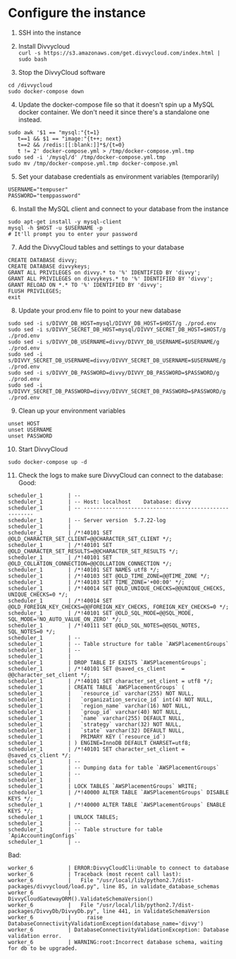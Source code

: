 

# Configure the instance

1. SSH into the instance

2. Install Divvycloud  
```curl -s https://s3.amazonaws.com/get.divvycloud.com/index.html | sudo bash```

3. Stop the DivvyCloud software
```
cd /divvycloud
sudo docker-compose down
```

4. Update the docker-compose file so that it doesn't spin up a MySQL docker container. We don't need it since there's a standalone one instead. 

```
sudo awk '$1 == "mysql:"{t=1}
   t==1 && $1 == "image:"{t++; next}
   t==2 && /redis:[[:blank:]]*$/{t=0}
   t != 2' docker-compose.yml > /tmp/docker-compose.yml.tmp
sudo sed -i '/mysql/d' /tmp/docker-compose.yml.tmp
sudo mv /tmp/docker-compose.yml.tmp docker-compose.yml
```

5. Set your database credentials as environment variables (temporarily)
```
USERNAME="tempuser"
PASSWORD="temppassword"
```

6. Install the MySQL client and connect to your database from the instance

```
sudo apt-get install -y mysql-client
mysql -h $HOST -u $USERNAME -p
# It'll prompt you to enter your password
```

7. Add the DivvyCloud tables and settings to your database
```
CREATE DATABASE divvy;
CREATE DATABASE divvykeys;
GRANT ALL PRIVILEGES on divvy.* to '%' IDENTIFIED BY 'divvy';
GRANT ALL PRIVILEGES on divvykeys.* to '%' IDENTIFIED BY 'divvy';
GRANT RELOAD ON *.* TO '%' IDENTIFIED BY 'divvy';
FLUSH PRIVILEGES;
exit
```

8. Update your prod.env file to point to your new database
```
sudo sed -i s/DIVVY_DB_HOST=mysql/DIVVY_DB_HOST=$HOST/g ./prod.env
sudo sed -i s/DIVVY_SECRET_DB_HOST=mysql/DIVVY_SECRET_DB_HOST=$HOST/g ./prod.env
sudo sed -i s/DIVVY_DB_USERNAME=divvy/DIVVY_DB_USERNAME=$USERNAME/g ./prod.env
sudo sed -i s/DIVVY_SECRET_DB_USERNAME=divvy/DIVVY_SECRET_DB_USERNAME=$USERNAME/g ./prod.env
sudo sed -i s/DIVVY_DB_PASSWORD=divvy/DIVVY_DB_PASSWORD=$PASSWORD/g ./prod.env
sudo sed -i s/DIVVY_SECRET_DB_PASSWORD=divvy/DIVVY_SECRET_DB_PASSWORD=$PASSWORD/g ./prod.env
```

9. Clean up your environment variables
```
unset HOST
unset USERNAME
unset PASSWORD
```

10. Start DivvyCloud
```
sudo docker-compose up -d
```

11. Check the logs to make sure DivvyCloud can connect to the database:
Good: 
```
scheduler_1        | --
scheduler_1        | -- Host: localhost    Database: divvy
scheduler_1        | -- ------------------------------------------------------
scheduler_1        | -- Server version	5.7.22-log
scheduler_1        | 
scheduler_1        | /*!40101 SET @OLD_CHARACTER_SET_CLIENT=@@CHARACTER_SET_CLIENT */;
scheduler_1        | /*!40101 SET @OLD_CHARACTER_SET_RESULTS=@@CHARACTER_SET_RESULTS */;
scheduler_1        | /*!40101 SET @OLD_COLLATION_CONNECTION=@@COLLATION_CONNECTION */;
scheduler_1        | /*!40101 SET NAMES utf8 */;
scheduler_1        | /*!40103 SET @OLD_TIME_ZONE=@@TIME_ZONE */;
scheduler_1        | /*!40103 SET TIME_ZONE='+00:00' */;
scheduler_1        | /*!40014 SET @OLD_UNIQUE_CHECKS=@@UNIQUE_CHECKS, UNIQUE_CHECKS=0 */;
scheduler_1        | /*!40014 SET @OLD_FOREIGN_KEY_CHECKS=@@FOREIGN_KEY_CHECKS, FOREIGN_KEY_CHECKS=0 */;
scheduler_1        | /*!40101 SET @OLD_SQL_MODE=@@SQL_MODE, SQL_MODE='NO_AUTO_VALUE_ON_ZERO' */;
scheduler_1        | /*!40111 SET @OLD_SQL_NOTES=@@SQL_NOTES, SQL_NOTES=0 */;
scheduler_1        | --
scheduler_1        | -- Table structure for table `AWSPlacementGroups`
scheduler_1        | --
scheduler_1        | 
scheduler_1        | DROP TABLE IF EXISTS `AWSPlacementGroups`;
scheduler_1        | /*!40101 SET @saved_cs_client     = @@character_set_client */;
scheduler_1        | /*!40101 SET character_set_client = utf8 */;
scheduler_1        | CREATE TABLE `AWSPlacementGroups` (
scheduler_1        |   `resource_id` varchar(255) NOT NULL,
scheduler_1        |   `organization_service_id` int(4) NOT NULL,
scheduler_1        |   `region_name` varchar(16) NOT NULL,
scheduler_1        |   `group_id` varchar(40) NOT NULL,
scheduler_1        |   `name` varchar(255) DEFAULT NULL,
scheduler_1        |   `strategy` varchar(32) NOT NULL,
scheduler_1        |   `state` varchar(32) DEFAULT NULL,
scheduler_1        |   PRIMARY KEY (`resource_id`)
scheduler_1        | ) ENGINE=InnoDB DEFAULT CHARSET=utf8;
scheduler_1        | /*!40101 SET character_set_client = @saved_cs_client */;
scheduler_1        | --
scheduler_1        | -- Dumping data for table `AWSPlacementGroups`
scheduler_1        | --
scheduler_1        | 
scheduler_1        | LOCK TABLES `AWSPlacementGroups` WRITE;
scheduler_1        | /*!40000 ALTER TABLE `AWSPlacementGroups` DISABLE KEYS */;
scheduler_1        | /*!40000 ALTER TABLE `AWSPlacementGroups` ENABLE KEYS */;
scheduler_1        | UNLOCK TABLES;
scheduler_1        | --
scheduler_1        | -- Table structure for table `ApiAccountingConfigs`
scheduler_1        | --

```

Bad:
```
worker_6           | ERROR:DivvyCloudCli:Unable to connect to database
worker_6           | Traceback (most recent call last):
worker_6           |   File "/usr/local/lib/python2.7/dist-packages/divvycloud/load.py", line 85, in validate_database_schemas
worker_6           |     DivvyCloudGatewayORM().ValidateSchemaVersion()
worker_6           |   File "/usr/local/lib/python2.7/dist-packages/DivvyDb/DivvyDb.py", line 441, in ValidateSchemaVersion
worker_6           |     raise DatabaseConnectivityValidationException(database_name='divvy')
worker_6           | DatabaseConnectivityValidationException: Database validation error.
worker_6           | WARNING:root:Incorrect database schema, waiting for db to be upgraded.
```